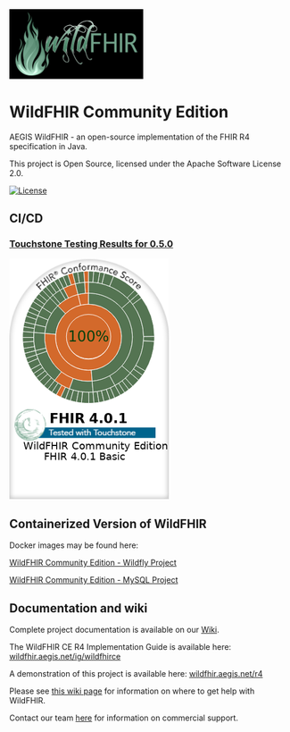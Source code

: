 <img src="WildFHIR-flame-horiz.png" width="240" height="125">

WildFHIR Community Edition
==========================

AEGIS WildFHIR - an open-source implementation of the FHIR R4 specification in Java. 

This project is Open Source, licensed under the Apache Software License 2.0.

[![License][Badge-License]][Link-License]

## CI/CD

### [Touchstone Testing Results for 0.5.0](https://touchstone.aegis.net/touchstone/conformance/detail?suite=FHIR4-0-1-Basic-Server&sVersion=30&testSystem=663543e06ee10f32b53012de&supportedOnly=false&cb=%2fFHIR4-0-1-Standard-Server&format=ALL&published=true)

<img src="WildFHIRCEv0.5.0Badge2025-03-27.png" width="286" height="430">


## Containerized Version of WildFHIR

Docker images may be found here:

[WildFHIR Community Edition - Wildfly Project](https://hub.docker.com/r/aegisnetinc/wildfhirce-wildfly)

[WildFHIR Community Edition - MySQL Project](https://hub.docker.com/r/aegisnetinc/wildfhirce-mysql)

## Documentation and wiki

Complete project documentation is available on our [Wiki][link-docs].

The WildFHIR CE R4 Implementation Guide is available here: [wildfhir.aegis.net/ig/wildfhirce](https://wildfhir.aegis.net/ig/wildfhirce)

A demonstration of this project is available here: [wildfhir.aegis.net/r4](https://wildfhir.aegis.net/r4)

Please see [this wiki page][Link-wiki] for information on where to get help with WildFHIR.

Contact our team [here][Link-support] for information on commercial support.

[link-docs]: https://github.com/AEGISnetInc/WildFHIR/wiki/Docs
[Link-wiki]: https://github.com/AEGISnetInc/WildFHIR/wiki/Getting-Help
[Link-support]: https://touchstone.com/fhir-faster/
[Link-License]: https://www.apache.org/licenses/LICENSE-2.0
[Badge-License]: https://img.shields.io/badge/license-apache%202.0-60C060.svg
